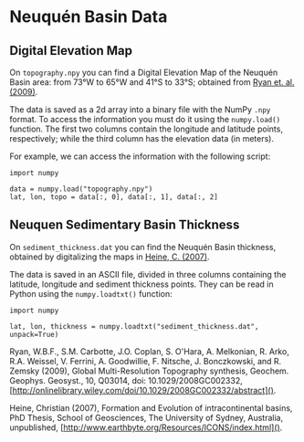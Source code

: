 # Neuquén Basin Data

## Digital Elevation Map

On `topography.npy` you can find a Digital Elevation Map of the Neuquén Basin
area: from 73°W to 65°W and 41°S to 33°S; obtained from
[Ryan et. al. (2009)](http://www.marine-geo.org/tools/GMRTMapTool/).

The data is saved as a 2d array into a binary file with the NumPy `.npy` format.
To access the information you must do it using the `numpy.load()` function.
The first two columns contain the longitude and latitude points, respectively;
while the third column has the elevation data (in meters).

For example, we can access the information with the following script:

```
import numpy

data = numpy.load("topography.npy")
lat, lon, topo = data[:, 0], data[:, 1], data[:, 2]
```

## Neuquen Sedimentary Basin Thickness

On `sediment_thickness.dat` you can find the Neuquén Basin thickness, obtained
by digitalizing the maps in
[Heine, C. (2007)](http://www.earthbyte.org/Resources/ICONS/index.html).

The data is saved in an ASCII file, divided in three columns containing the
latitude, longitude and sediment thickness points.
They can be read in Python using the `numpy.loadtxt()` function:

```
import numpy

lat, lon, thickness = numpy.loadtxt("sediment_thickness.dat", unpack=True)
```



Ryan, W.B.F., S.M. Carbotte, J.O. Coplan, S. O'Hara, A. Melkonian, R. Arko,
R.A. Weissel, V. Ferrini, A. Goodwillie, F. Nitsche, J. Bonczkowski, and
R. Zemsky (2009), Global Multi-Resolution Topography synthesis,
Geochem. Geophys. Geosyst., 10, Q03014, doi: 10.1029/2008GC002332,
[http://onlinelibrary.wiley.com/doi/10.1029/2008GC002332/abstract]().

Heine, Christian (2007), Formation and Evolution of intracontinental basins,
PhD Thesis, School of Geosciences, The University of Sydney,
Australia, unpublished,
[http://www.earthbyte.org/Resources/ICONS/index.html]().
